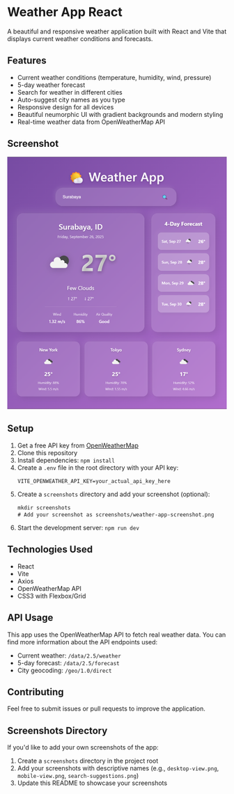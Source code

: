 # Weather App React

A beautiful and responsive weather application built with React and Vite that displays current weather conditions and forecasts.

## Features

- Current weather conditions (temperature, humidity, wind, pressure)
- 5-day weather forecast
- Search for weather in different cities
- Auto-suggest city names as you type
- Responsive design for all devices
- Beautiful neumorphic UI with gradient backgrounds and modern styling
- Real-time weather data from OpenWeatherMap API

## Screenshot

![Weather App Screenshot](screenshot.png)

## Setup

1. Get a free API key from [OpenWeatherMap](https://openweathermap.org/api)
2. Clone this repository
3. Install dependencies: `npm install`
4. Create a `.env` file in the root directory with your API key:
   ```
   VITE_OPENWEATHER_API_KEY=your_actual_api_key_here
   ```
5. Create a `screenshots` directory and add your screenshot (optional):
   ```
   mkdir screenshots
   # Add your screenshot as screenshots/weather-app-screenshot.png
   ```
6. Start the development server: `npm run dev`

## Technologies Used

- React
- Vite
- Axios
- OpenWeatherMap API
- CSS3 with Flexbox/Grid

## API Usage

This app uses the OpenWeatherMap API to fetch real weather data. You can find more information about the API endpoints used:
- Current weather: `/data/2.5/weather`
- 5-day forecast: `/data/2.5/forecast`
- City geocoding: `/geo/1.0/direct`

## Contributing

Feel free to submit issues or pull requests to improve the application.

## Screenshots Directory

If you'd like to add your own screenshots of the app:
1. Create a `screenshots` directory in the project root
2. Add your screenshots with descriptive names (e.g., `desktop-view.png`, `mobile-view.png`, `search-suggestions.png`)
3. Update this README to showcase your screenshots
